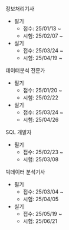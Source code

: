 정보처리기사
- 필기
	- 접수: 25/01/13 ~
	- 시험: 25/02/07 ~
- 실기
	- 접수: 25/03/24 ~
	- 시험: 25/04/19 ~

데이터분석 전문가
- 필기
	- 접수: 25/01/20 ~
	- 시험: 25/02/22
- 실기
	- 접수: 25/03/24 ~
	- 시험: 25/04/26

SQL 개발자
- 필기
	- 접수: 25/02/23 ~
	- 시험: 25/03/08

빅데이터 분석기사
- 필기
	- 접수: 25/03/04 ~
	- 시험: 25/04/05
- 실기
	- 접수: 25/05/19 ~
	- 시험: 25/06/21
